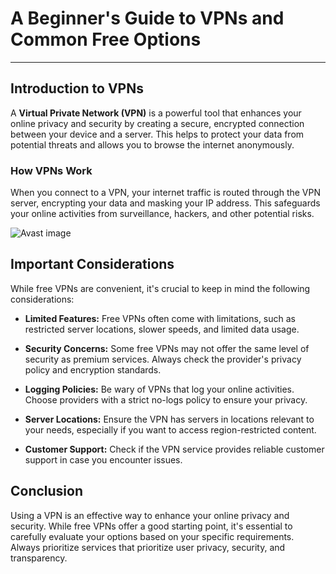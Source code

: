 # A Beginner's Guide to VPNs and Common Free Options

---

## Introduction to VPNs

A **Virtual Private Network (VPN)** is a powerful tool that enhances your online privacy and security by creating a secure, encrypted connection between your device and a server. This helps to protect your data from potential threats and allows you to browse the internet anonymously.

### How VPNs Work

When you connect to a VPN, your internet traffic is routed through the VPN server, encrypting your data and masking your IP address. This safeguards your online activities from surveillance, hackers, and other potential risks.

![Avast image](https://academy.avast.com/hs-fs/hubfs/New_Avast_Academy/what_is_a_vpn_and_how_does_it_work_academy_refresh/Avast-How-VPN-works-EN.png?width=825&height=1688&name=Avast-How-VPN-works-EN.png)

## Important Considerations

While free VPNs are convenient, it's crucial to keep in mind the following considerations:

- **Limited Features:** Free VPNs often come with limitations, such as restricted server locations, slower speeds, and limited data usage.

- **Security Concerns:** Some free VPNs may not offer the same level of security as premium services. Always check the provider's privacy policy and encryption standards.

- **Logging Policies:** Be wary of VPNs that log your online activities. Choose providers with a strict no-logs policy to ensure your privacy.

- **Server Locations:** Ensure the VPN has servers in locations relevant to your needs, especially if you want to access region-restricted content.

- **Customer Support:** Check if the VPN service provides reliable customer support in case you encounter issues.

## Conclusion

Using a VPN is an effective way to enhance your online privacy and security. While free VPNs offer a good starting point, it's essential to carefully evaluate your options based on your specific requirements. Always prioritize services that prioritize user privacy, security, and transparency.

